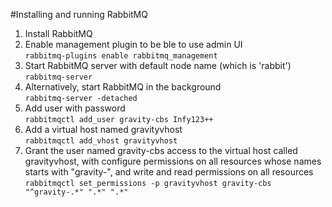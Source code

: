 #Installing and running RabbitMQ  
1. Install RabbitMQ
2. Enable management plugin to be ble to use admin UI  
   ```rabbitmq-plugins enable rabbitmq_management```  
3. Start RabbitMQ server with default node name (which is \'rabbit\')  
   ```rabbitmq-server```  
4. Alternatively, start RabbitMQ in the background  
   ```rabbitmq-server -detached```  
5. Add user with password  
   ```rabbitmqctl add_user gravity-cbs Infy123++```  
6. Add a virtual host named gravityvhost  
   ```rabbitmqctl add_vhost gravityvhost```  
7. Grant the user named gravity-cbs access to the virtual host called gravityvhost, with configure permissions on all resources whose names starts with "gravity-", and write and read permissions on all resources  
   ```rabbitmqctl set_permissions -p gravityvhost gravity-cbs "^gravity-.*" ".*" ".*"```  
